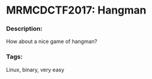 # MRMCDCTF2017: Hangman

### Description:
How about a nice game of hangman?

### Tags:
Linux, binary, very easy
